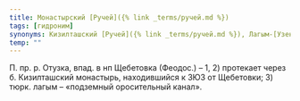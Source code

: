 ```yaml
---
title: Монастырский [Ручей]({% link _terms/ручей.md %})
tags: [гидроним]
synonyms: Кизилташский [Ручей]({% link _terms/ручей.md %}), Лагым-[Узень]({% link _terms/узень.md %})
temp: ""
---
```


П. пр. р. Отузка, впад. в нп Щебетовка (Феодос.) – 1, 2) протекает через б.
Кизилташский монастырь, находившийся к ЗЮЗ от Щебетовки; 3) тюрк. лагым –
«подземный оросительный канал».
